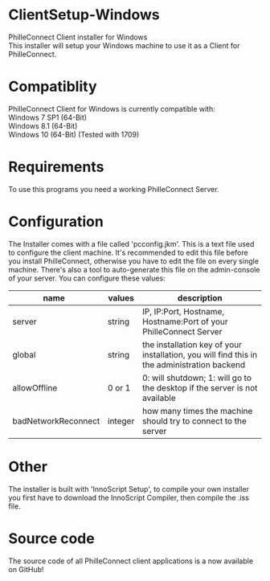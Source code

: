 # ClientSetup-Windows
PhilleConnect Client installer for Windows  
This installer will setup your Windows machine to use it as a Client for PhilleConnect.

# Compatiblity
PhilleConnect Client for Windows is currently compatible with:  
Windows 7 SP1 (64-Bit)  
Windows 8.1 (64-Bit)  
Windows 10 (64-Bit) (Tested with 1709)

# Requirements
To use this programs you need a working PhilleConnect Server.

# Configuration
The Installer comes with a file called 'pcconfig.jkm'. This is a text file used to configure the client machine. It's recommended to edit this file before you install PhilleConnect, otherwise you have to edit the file on every single machine. There's also a tool to auto-generate this file on the admin-console of your server.
You can configure these values:  

| name                 | values    | description |
| -------------------- | --------- | ----------- |
| server               | string    | IP, IP:Port, Hostname, Hostname:Port of your PhilleConnect Server |
| global               | string    | the installation key of your installation, you will find this in the administration backend |
| allowOffline         | 0 or 1    | 0: will shutdown; 1: will go to the desktop if the server is not available |
| badNetworkReconnect  | integer   | how many times the machine should try to connect to the server |

# Other
The installer is built with 'InnoScript Setup', to compile your own installer you first have to download the InnoScript Compiler, then compile the .iss file.

# Source code
The source code of all PhilleConnect client applications is a now available on GitHub!
